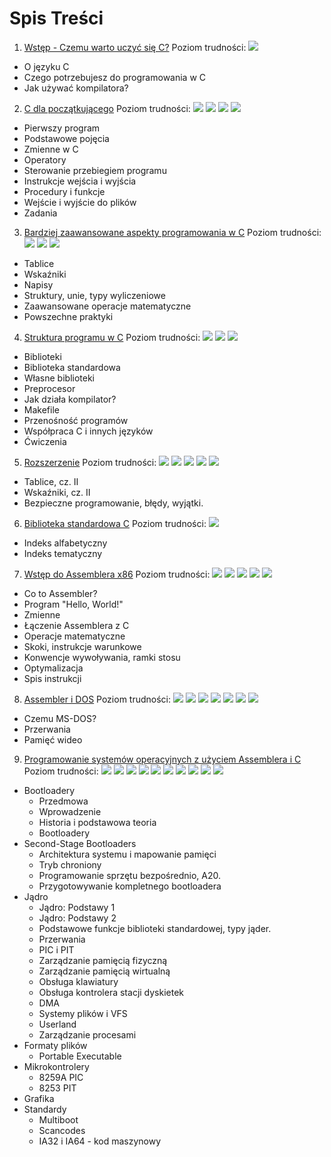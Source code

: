 # Spis Treści
 1. [Wstęp - Czemu warto uczyć się C?](Ch1) Poziom trudności: ![][star]
   - O języku C
   - Czego potrzebujesz do programowania w C
   - Jak używać kompilatora?
 2. [C dla początkującego](Ch2) Poziom trudności: ![][star] ![][star] ![][star] ![][star]
   - Pierwszy program
   - Podstawowe pojęcia
   - Zmienne w C
   - Operatory
   - Sterowanie przebiegiem programu
   - Instrukcje wejścia i wyjścia
   - Procedury i funkcje
   - Wejście i wyjście do plików
   - Zadania
 3. [Bardziej zaawansowane aspekty programowania w C](Ch3) Poziom trudności: ![][star] ![][star] ![][star]
   - Tablice
   - Wskaźniki
   - Napisy
   - Struktury, unie, typy wyliczeniowe
   - Zaawansowane operacje matematyczne
   - Powszechne praktyki
 4. [Struktura programu w C](Ch4) Poziom trudności: ![][star] ![][star] ![][star]
   - Biblioteki
   - Biblioteka standardowa
   - Własne biblioteki
   - Preprocesor
   - Jak działa kompilator?
   - Makefile
   - Przenośność programów
   - Współpraca C i innych języków
   - Ćwiczenia
 5. [Rozszerzenie](Ch5) Poziom trudności: ![][star] ![][star] ![][star] ![][star] ![][star]
   - Tablice, cz. II
   - Wskaźniki, cz. II
   - Bezpieczne programowanie, błędy, wyjątki.
 6. [Biblioteka standardowa C](Ch6) Poziom trudności: ![][star]
   - Indeks alfabetyczny
   - Indeks tematyczny
 7. [Wstęp do Assemblera x86](Ch7) Poziom trudności: ![][star] ![][star] ![][star] ![][star] ![][star]
   - Co to Assembler?
   - Program "Hello, World!"
   - Zmienne
   - Łączenie Assemblera z C
   - Operacje matematyczne
   - Skoki, instrukcje warunkowe
   - Konwencje wywoływania, ramki stosu
   - Optymalizacja
   - Spis instrukcji
 8. [Assembler i DOS](Ch8) Poziom trudności: ![][star] ![][star] ![][star] ![][star] ![][star] ![][star] ![][star]
   - Czemu MS-DOS?
   - Przerwania
   - Pamięć wideo
 9. [Programowanie systemów operacyjnych z użyciem Assemblera i C](Ch9) Poziom trudności: ![][star] ![][star] ![][star] ![][star] ![][star] ![][star] ![][star] ![][star] ![][star] ![][star]
   - Bootloadery
     - Przedmowa
     - Wprowadzenie
     - Historia i podstawowa teoria
     - Bootloadery
   - Second-Stage Bootloaders
     - Architektura systemu i mapowanie pamięci
     - Tryb chroniony
     - Programowanie sprzętu bezpośrednio, A20.
     - Przygotowywanie kompletnego bootloadera
   - Jądro
     - Jądro: Podstawy 1
     - Jądro: Podstawy 2
     - Podstawowe funkcje biblioteki standardowej, typy jąder.
     - Przerwania
     - PIC i PIT
     - Zarządzanie pamięcią fizyczną
     - Zarządzanie pamięcią wirtualną
     - Obsługa klawiatury
     - Obsługa kontrolera stacji dyskietek
     - DMA
     - Systemy plików i VFS
     - Userland
     - Zarządzanie procesami
   - Formaty plików
     - Portable Executable
   - Mikrokontrolery
     - 8259A PIC
     - 8253 PIT
   - Grafika
   - Standardy
     - Multiboot
     - Scancodes
     - IA32 i IA64 - kod maszynowy

[star]: https://github.com/kspalaiologos/LearnC/raw/master/common/star.png ""
